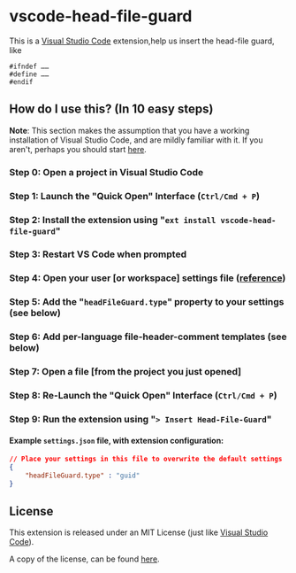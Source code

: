 # vscode-head-file-guard
This is a [Visual Studio Code](https://code.visualstudio.com/) extension,help us insert the head-file guard,
like 
```
#ifndef ……
#define ……
#endif
```

## How do I use this? (In 10 easy steps)
**Note**: This section makes the assumption that you have a working installation of Visual Studio Code, and are mildly familiar with it. If you aren't, perhaps you should start [here](https://code.visualstudio.com/Docs).

### Step 0: Open a project in Visual Studio Code
### Step 1: Launch the "Quick Open" Interface (`Ctrl/Cmd + P`)
### Step 2: Install the extension using "`ext install vscode-head-file-guard`"
### Step 3: Restart VS Code when prompted
### Step 4: Open your user [or workspace] settings file ([reference](https://code.visualstudio.com/Docs/customization/userandworkspace))
### Step 5: Add the "`headFileGuard.type`" property to your settings (see below)
### Step 6: Add per-language file-header-comment templates (see below)
### Step 7: Open a file [from the project you just opened]
### Step 8: Re-Launch the "Quick Open" Interface (`Ctrl/Cmd + P`)
### Step 9: Run the extension using "`> Insert Head-File-Guard`"

#### Example `settings.json` file, with extension configuration:
```json
// Place your settings in this file to overwrite the default settings
{
    "headFileGuard.type" : "guid"
}
```

## License
This extension is released under an MIT License (just like [Visual Studio Code](https://code.visualstudio.com/)).

A copy of the license, can be found [here](LICENSE).
